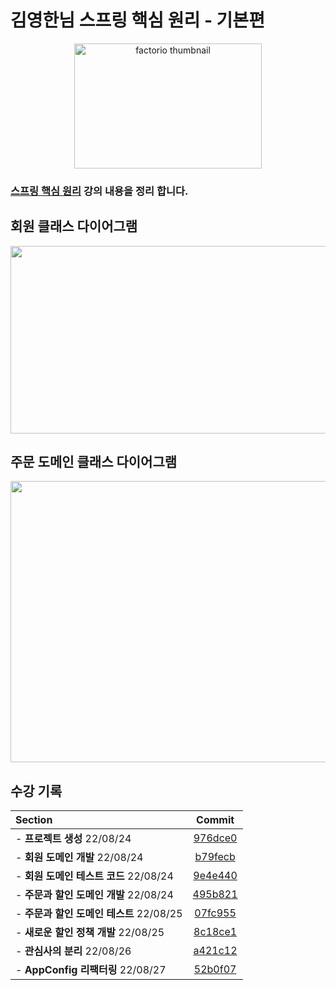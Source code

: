 
# 김영한님 스프링 핵심 원리 - 기본편
<p align="center">
  <img src="https://cdn.inflearn.com/public/courses/325969/cover/2868c757-5886-4508-a140-7cb68a83dfd8/325969-eng.png" alt="factorio thumbnail"width = "300" height = "200">
</p> 

### [스프링 핵심 원리](https://www.inflearn.com/course/%EC%8A%A4%ED%94%84%EB%A7%81-%ED%95%B5%EC%8B%AC-%EC%9B%90%EB%A6%AC-%EA%B8%B0%EB%B3%B8%ED%8E%B8/dashboard) 강의 내용을 정리 합니다.
## 회원 클래스 다이어그램
<img src = "https://user-images.githubusercontent.com/101342145/186468060-ed5c15f7-185c-4577-9d46-0fb6009e81c7.png" width = "600" height = "300">

## 주문 도메인 클래스 다이어그램
<img src = "https://user-images.githubusercontent.com/101342145/186470245-33ffb17c-0932-4aeb-9d70-767e0f60e28e.png" width = "700" height = "450">


## 수강 기록
| Section                       |                                           Commit                                           |
|:------------------------------|:------------------------------------------------------------------------------------------:|
| - **프로젝트 생성** 22/08/24        | [976dce0](https://github.com/K-jun98/core/commit/976dce0f25cb3a8e0c25769a1611134c478bcc1a) |
| - **회원 도메인 개발** 22/08/24      | [b79fecb](https://github.com/K-jun98/core/commit/b79fecbde4986ff9c5dc06eb1e2700b0bcfcf41e) |
| - **회원 도메인 테스트 코드** 22/08/24  |[9e4e440](https://github.com/K-jun98/core/commit/9e4e4407592fad949f44cf53844e37568046669a) |
| - **주문과 할인 도메인 개발** 22/08/24  |[495b821](https://github.com/K-jun98/core/commit/495b8213c108d0656f00a16952ce38a69383c763) |
| - **주문과 할인 도메인 테스트** 22/08/25 |[07fc955](https://github.com/K-jun98/core/commit/07fc955588bfd1646200e68e45c471ad53b483da) |
| - **새로운 할인 정책 개발** 22/08/25   |[8c18ce1](https://github.com/K-jun98/core/commit/8c18ce1c2d2e278d63174added32a53126cac049) |
| - **관심사의 분리** 22/08/26        |[a421c12](https://github.com/K-jun98/core/commit/a421c1279dacea8bf31b29f68b636757dbfaf7ea) |
| - **AppConfig 리팩터링** 22/08/27 |[52b0f07](https://github.com/K-jun98/core/commit/52b0f078c0100c8ea6656577ce5a48daaccd17f4) |
